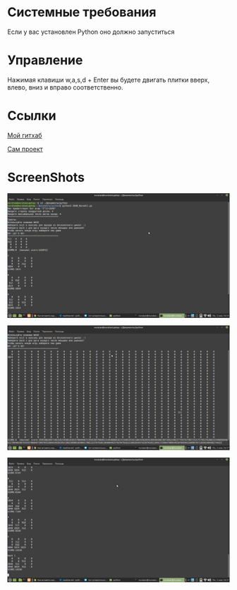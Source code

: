 # Системные требования
Если у вас установлен Python оно должно запуститься
# Управление
Нажимая клавиши w,a,s,d + Enter вы будете двигать плитки вверх, влево, вниз и вправо соответственно.
# Ссылки
[Мой гитхаб](https://github.com/mataraimov)

[Сам проект](https://github.com/mataraimov/2048Console)

# ScreenShots

![вот так выглядит игра](https://github.com/mataraimov/2048/raw/master/screens/1.png)

![32X32](https://github.com/mataraimov/2048/raw/master/screens/2.png)

![Можно отмянять ходы](https://github.com/mataraimov/2048/raw/master/screens/3.png)

